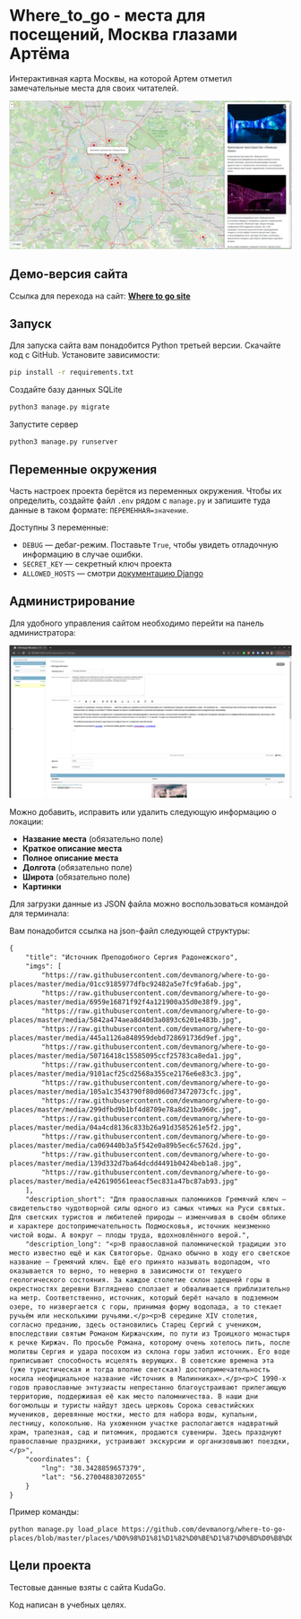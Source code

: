 # Where_to_go - места для посещений, Москва глазами Артёма

Интерактивная карта Москвы, на которой Артем отметил замечательные места для своих читателей. 

![место на карте](moscow_place.png)

## Демо-версия сайта

Ссылка для перехода на сайт: **[Where to go site](http://elmirazaych.pythonanywhere.com/)**

## Запуск

Для запуска сайта вам понадобится Python третьей версии.
Скачайте код с GitHub. Установите зависимости:

```sh
pip install -r requirements.txt
```

Создайте базу данных SQLite

```sh
python3 manage.py migrate
```

Запустите сервер

```
python3 manage.py runserver
```

## Переменные окружения

Часть настроек проекта берётся из переменных окружения. Чтобы их определить, создайте файл `.env` рядом с `manage.py` и запишите туда данные в таком формате: `ПЕРЕМЕННАЯ=значение`.

Доступны 3 переменные:
- `DEBUG` — дебаг-режим. Поставьте `True`, чтобы увидеть отладочную информацию в случае ошибки.
- `SECRET_KEY` — секретный ключ проекта
- `ALLOWED_HOSTS` — смотри [документацию Django](https://docs.djangoproject.com/en/3.1/ref/settings/#allowed-hosts)


## Администрирование

Для удобного управления сайтом необходимо перейти на панель администратора:

![панель_администратора](admin_panel.png)

Можно добавить, исправить или удалить следующую информацию о локации:

* **Название места** (обязательно поле)
* **Краткое описание места**
* **Полное описание места**
* **Долгота** (обязательно поле)
* **Широта** (обязательно поле)
* **Картинки**

Для загрузки данные из JSON файла можно воспользоваться командой для терминала:

Вам понадобится ссылка на json-файл следующей структуры:
```commandline
{
    "title": "Источник Преподобного Сергия Радонежского",
    "imgs": [
        "https://raw.githubusercontent.com/devmanorg/where-to-go-places/master/media/01cc9185977dfbc92482a5e7fc9fa6ab.jpg",
        "https://raw.githubusercontent.com/devmanorg/where-to-go-places/master/media/6959e16871f92f4a121900a35d0e38f9.jpg",
        "https://raw.githubusercontent.com/devmanorg/where-to-go-places/master/media/5842a474aea8d40d3a0893c6201e483b.jpg",
        "https://raw.githubusercontent.com/devmanorg/where-to-go-places/master/media/445a1126a848959debd728691736d9ef.jpg",
        "https://raw.githubusercontent.com/devmanorg/where-to-go-places/master/media/50716418c15585095ccf25783ca8eda1.jpg",
        "https://raw.githubusercontent.com/devmanorg/where-to-go-places/master/media/9101acf25cd2568a355ce2176e6e83c3.jpg",
        "https://raw.githubusercontent.com/devmanorg/where-to-go-places/master/media/105a1c3543790f80d060d73472073cfc.jpg",
        "https://raw.githubusercontent.com/devmanorg/where-to-go-places/master/media/299dfbd9b1bf4d8709e78a8d21ba960c.jpg",
        "https://raw.githubusercontent.com/devmanorg/where-to-go-places/master/media/04a4cd8136c833b26a91d3585261e5f2.jpg",
        "https://raw.githubusercontent.com/devmanorg/where-to-go-places/master/media/ca069440b3a5f542e0a89b5ec6c5762d.jpg",
        "https://raw.githubusercontent.com/devmanorg/where-to-go-places/master/media/139d332d7ba64dcdd4491b0424beb1a8.jpg",
        "https://raw.githubusercontent.com/devmanorg/where-to-go-places/master/media/e426190561eeacf5ec831a47bc87ab93.jpg"
    ],
    "description_short": "Для православных паломников Гремячий ключ — свидетельство чудотворной силы одного из самых чтимых на Руси святых. Для светских туристов и любителей природы — изменчивая в своём облике и характере достопримечательность Подмосковья, источник неизменно чистой воды. А вокруг — плоды труда, вдохновлённого верой.",
    "description_long": "<p>В православной паломнической традиции это место известно ещё и как Святогорье. Однако обычно в ходу его светское название — Гремячий ключ. Ещё его принято называть водопадом, что оказывается то верно, то неверно в зависимости от текущего геологического состояния. За каждое столетие склон здешней горы в окрестностях деревни Взгляднево сползает и обваливается приблизительно на метр. Соответственно, источник, который берёт начало в подземном озере, то низвергается с горы, принимая форму водопада, а то стекает ручьём или несколькими ручьями.</p><p>В середине XIV столетия, согласно преданию, здесь остановились Старец Сергий с учеником, впоследствии святым Романом Киржачским, по пути из Троицкого монастыря к речке Киржач. По просьбе Романа, которому очень хотелось пить, после молитвы Сергия и удара посохом из склона горы забил источник. Его воде приписывают способность исцелять верующих. В советские времена эта (уже туристическая и тогда вполне светская) достопримечательность носила неофициальное название «Источник в Малинниках».</p><p>С 1990-х годов православные энтузиасты непрестанно благоустраивают прилегающую территорию, поддерживая её как место паломничества. В наши дни богомольцы и туристы найдут здесь церковь Сорока севастийских мучеников, деревянные мостки, место для набора воды, купальни, лестницу, колокольню. На ухоженном участке располагаются надвратный храм, трапезная, сад и питомник, продаются сувениры. Здесь празднуют православные праздники, устраивают экскурсии и организовывают поездки,</p>",
    "coordinates": {
        "lng": "38.3428859657379",
        "lat": "56.27004883072055"
    }
}
```

Пример команды:

```commandline
python manage.py load_place https://github.com/devmanorg/where-to-go-places/blob/master/places/%D0%98%D1%81%D1%82%D0%BE%D1%87%D0%BD%D0%B8%D0%BA%20%D0%9F%D1%80%D0%B5%D0%BF%D0%BE%D0%B4%D0%BE%D0%B1%D0%BD%D0%BE%D0%B3%D0%BE%20%D0%A1%D0%B5%D1%80%D0%B3%D0%B8%D1%8F%20%D0%A0%D0%B0%D0%B4%D0%BE%D0%BD%D0%B5%D0%B6%D1%81%D0%BA%D0%BE%D0%B3%D0%BE.json
```


## Цели проекта

Тестовые данные взяты с сайта KudaGo.

Код написан в учебных целях.